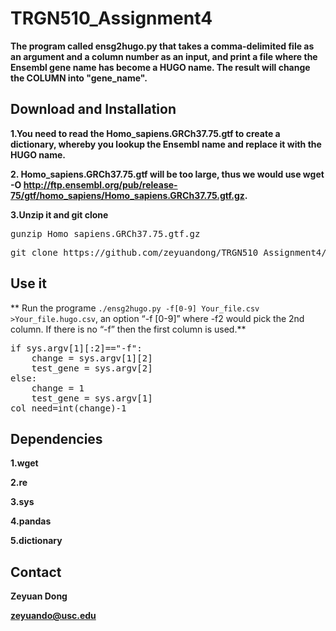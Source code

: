 # TRGN510_Assignment4
**The program called ensg2hugo.py that takes a comma-delimited file as an argument and a column number as an input, and print a file where the Ensembl gene name has become a HUGO name. The result will change the COLUMN into "gene_name".**

## Download and Installation

**1.You need to read the Homo_sapiens.GRCh37.75.gtf to create a dictionary, whereby you lookup the Ensembl name and replace it with the HUGO name.**

**2. Homo_sapiens.GRCh37.75.gtf will be too large, thus we would use wget -O http://ftp.ensembl.org/pub/release-75/gtf/homo_sapiens/Homo_sapiens.GRCh37.75.gtf.gz.**

**3.Unzip it and git clone**
<pre>
gunzip Homo_sapiens.GRCh37.75.gtf.gz
</pre>
<pre>
git clone https://github.com/zeyuandong/TRGN510_Assignment4/ 
</pre>

## Use it

** Run the programe ```./ensg2hugo.py -f[0-9] Your_file.csv >Your_file.hugo.csv```, an option “-f [0-9]” where -f2 would pick the 2nd column. If there is no “-f” then the first column is used.**

<pre>
if sys.argv[1][:2]=="-f":
    change = sys.argv[1][2]
    test_gene = sys.argv[2]
else:
    change = 1
    test_gene = sys.argv[1]
col_need=int(change)-1
</pre>

## Dependencies

**1.wget**

**2.re**

**3.sys**

**4.pandas**

**5.dictionary**


## Contact

**Zeyuan Dong**

**zeyuando@usc.edu**
 
